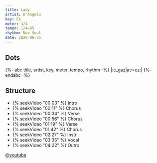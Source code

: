 ```yaml
---
title: Lady
artist: D'Angelo
key: Eb
meter: 4/4
tempo: 1/4=85
rhythm: Neo Soul
date: 2020-06-25
---
```


## Dots

{%- abc title, artist, key, meter, tempo, rhythm -%}
|:e_gaz|ae=ez:|
{%- endabc -%}

## Structure

- {% seekVideo "00:03" %} Intro
- {% seekVideo "00:11" %} Chorus
- {% seekVideo "00:34" %} Verse
- {% seekVideo "00:56" %} Chorus
- {% seekVideo "01:19" %} Verse
- {% seekVideo "01:42" %} Chorus
- {% seekVideo "02:27" %} Instr
- {% seekVideo "03:35" %} Vocal
- {% seekVideo "04:22" %} Outro


@[youtube](fLmkoiXuJlg)

